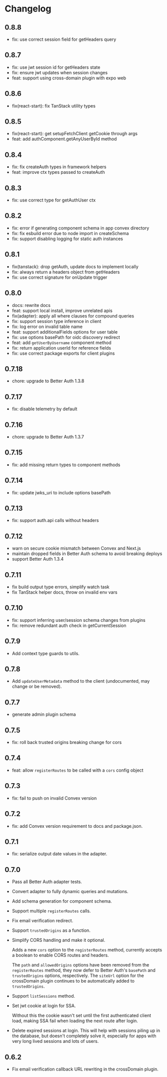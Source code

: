 # Changelog

## 0.8.8

- fix: use correct session field for getHeaders query

## 0.8.7

- fix: use jwt session id for getHeaders state
- fix: ensure jwt updates when session changes
- feat: support using cross-domain plugin with expo web

## 0.8.6

- fix(react-start): fix TanStack utility types

## 0.8.5

- fix(react-start): get setupFetchClient getCookie through args
- feat: add authComponent.getAnyUserById method

## 0.8.4

- fix: fix createAuth types in framework helpers
- feat: improve ctx types passed to createAuth

## 0.8.3

- fix: use correct type for getAuthUser ctx

## 0.8.2

- fix: error if generating component schema in app convex directory
- fix: fix esbuild error due to node import in createSchema
- fix: support disabling logging for static auth instances

## 0.8.1

- fix(tanstack): drop getAuth, update docs to implement locally
- fix: always return a headers object from getHeaders
- fix: use correct signature for onUpdate trigger

## 0.8.0

- docs: rewrite docs
- feat: support local install, improve unrelated apis
- fix(adapter): apply all where clauses for compound queries
- fix: support session type inference in client
- fix: log error on invalid table name
- feat: support additionalFields options for user table
- fix: use options basePath for oidc discovery redirect
- feat: add `getUserByUsername` component method
- fix: return application userId for reference fields
- fix: use correct package exports for client plugins

## 0.7.18

- chore: upgrade to Better Auth 1.3.8

## 0.7.17

- fix: disable telemetry by default

## 0.7.16

- chore: upgrade to Better Auth 1.3.7

## 0.7.15

- fix: add missing return types to component methods

## 0.7.14

- fix: update jwks_uri to include options basePath

## 0.7.13

- fix: support auth.api calls without headers

## 0.7.12

- warn on secure cookie mismatch between Convex and Next.js
- maintain dropped fields in Better Auth schema to avoid breaking deploys
- support Better Auth 1.3.4

## 0.7.11

- fix build output type errors, simplify watch task
- fix TanStack helper docs, throw on invalid env vars

## 0.7.10

- fix: support inferring user/session schema changes from plugins
- fix: remove redundant auth check in getCurrentSession

## 0.7.9

- Add context type guards to utils.

## 0.7.8

- Add `updateUserMetadata` method to the client (undocumented, may change or be removed).

## 0.7.7

- generate admin plugin schema

## 0.7.5

- fix: roll back trusted origins breaking change for cors

## 0.7.4

- feat: allow `registerRoutes` to be called with a `cors` config object

## 0.7.3

- fix: fail to push on invalid Convex version

## 0.7.2

- fix: add Convex version requirement to docs and package.json.

## 0.7.1

- fix: serialize output date values in the adapter.

## 0.7.0

- Pass all Better Auth adapter tests.

- Convert adapter to fully dynamic queries and mutations.

- Add schema generation for component schema.

- Support multiple `registerRoutes` calls.

- Fix email verification redirect.
- Support `trustedOrigins` as a function.

- Simplify CORS handling and make it optional.

  Adds a new `cors` option to the `registerRoutes` method, currently accepts a
  boolean to enable CORS routes and headers.

  The `path` and `allowedOrigins` options have been removed from the
  `registerRoutes` method, they now defer to Better Auth's `basePath` and
  `trustedOrigins` options, respectively. The `siteUrl` option for the
  crossDomain plugin continues to be automatically added to
  `trustedOrigins`.

- Support `listSessions` method.

- Set jwt cookie at login for SSA.

  Without this the cookie wasn't set until the first authenticated client load,
  making SSA fail when loading the next route after login.

- Delete expired sessions at login. This will help with sessions piling up
  in the database, but doesn't completely solve it, especially for apps with very long
  lived sessions and lots of users.

## 0.6.2

- Fix email verification callback URL rewriting in the crossDomain plugin.

